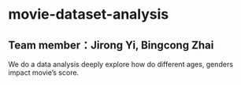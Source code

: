# movie-dataset-analysis  
## Team member：Jirong Yi, Bingcong Zhai  
We do a data analysis deeply explore how do different ages, genders impact movie’s score.  
